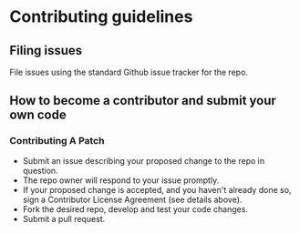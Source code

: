 # Contributing guidelines

## Filing issues

File issues using the standard Github issue tracker for the repo.

## How to become a contributor and submit your own code

### Contributing A Patch

* Submit an issue describing your proposed change to the repo in question.
* The repo owner will respond to your issue promptly.
* If your proposed change is accepted, and you haven't already done so, sign a Contributor License Agreement (see details above).
* Fork the desired repo, develop and test your code changes.
* Submit a pull request.